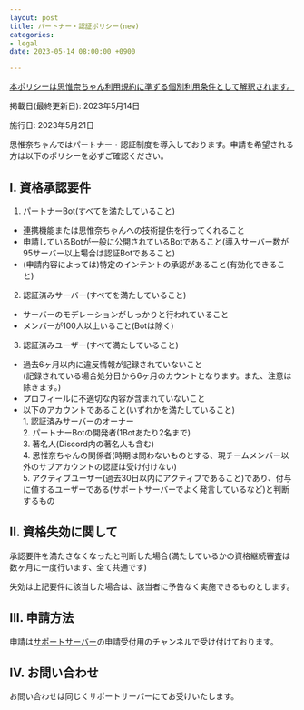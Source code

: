 ```yaml
---
layout: post
title: パートナー・認証ポリシー(new)
categories:
- legal
date: 2023-05-14 08:00:00 +0900

---
```

<u>本ポリシーは[思惟奈ちゃん利用規約]({{site.url}}/legal/new/tos)に準ずる個別利用条件として解釈されます。</u>

掲載日(最終更新日): 2023年5月14日

施行日: 2023年5月21日

思惟奈ちゃんではパートナー・認証制度を導入しております。申請を希望される方は以下のポリシーを必ずご確認ください。

## I. 資格承認要件

1. パートナーBot(すべてを満たしていること)

- 連携機能または思惟奈ちゃんへの技術提供を行ってくれること
- 申請しているBotが一般に公開されているBotであること(導入サーバー数が95サーバー以上場合は認証Botであること)
- (申請内容によっては)特定のインテントの承認があること(有効化できること)
  
2. 認証済みサーバー(すべてを満たしていること)

- サーバーのモデレーションがしっかりと行われていること
- メンバーが100人以上いること(Botは除く)

3. 認証済みユーザー(すべて満たしていること)

- 過去6ヶ月以内に違反情報が記録されていないこと<br>(記録されている場合処分日から6ヶ月のカウントとなります。また、注意は除きます。)
- プロフィールに不適切な内容が含まれていないこと
- 以下のアカウントであること(いずれかを満たしていること)<br>1. 認証済みサーバーのオーナー<br>2. パートナーBotの開発者(1Botあたり2名まで)<br>3. 著名人(Discord内の著名人も含む)<br>4. 思惟奈ちゃんの関係者(時期は問わないものとする、現チームメンバー以外のサブアカウントの認証は受け付けない)<br>5. アクティブユーザー(過去30日以内にアクティブであること)であり、付与に値するユーザーである(サポートサーバーでよく発言しているなど)と判断するもの

## II. 資格失効に関して

承認要件を満たさなくなったと判断した場合(満たしているかの資格継続審査は数ヶ月に一度行います、全て共通です)

失効は上記要件に該当した場合は、該当者に予告なく実施できるものとします。

## III. 申請方法

申請は[サポートサーバー](https://sina-chan.com/discord)の申請受付用のチャンネルで受け付けております。

## IV. お問い合わせ

お問い合わせは同じくサポートサーバーにてお受けいたします。
